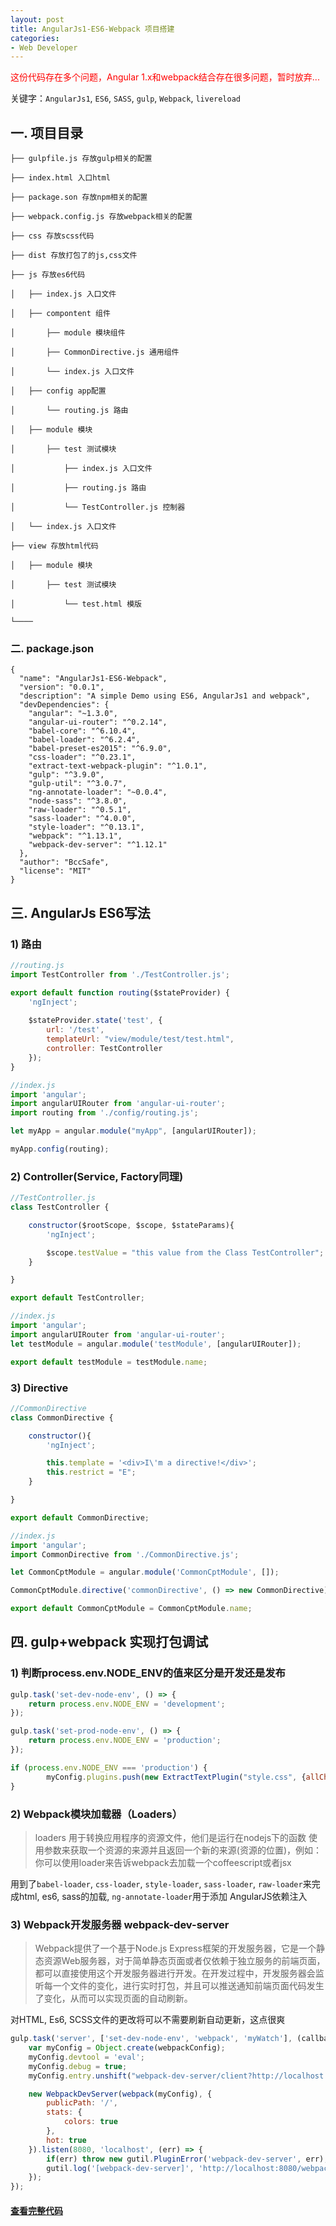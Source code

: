 ```yaml
---
layout: post
title: AngularJs1-ES6-Webpack 项目搭建
categories:
- Web Developer
---
```


<p style="color: red">这份代码存在多个问题，Angular 1.x和webpack结合存在很多问题，暂时放弃...</p>

关键字：`AngularJs1`, `ES6`, `SASS`, `gulp`, `Webpack`, `livereload`

## 一. 项目目录

```
├── gulpfile.js 存放gulp相关的配置

├── index.html 入口html

├── package.son 存放npm相关的配置

├── webpack.config.js 存放webpack相关的配置

├── css 存放scss代码

├── dist 存放打包了的js,css文件

├── js 存放es6代码

│   ├── index.js 入口文件

│   ├── compontent 组件

│       ├── module 模块组件

│       ├── CommonDirective.js 通用组件

│       └── index.js 入口文件

│   ├── config app配置

│       └── routing.js 路由

│   ├── module 模块

│       ├── test 测试模块

│       	├── index.js 入口文件

│       	├── routing.js 路由

│       	└── TestController.js 控制器

│   └── index.js 入口文件

├── view 存放html代码

│   ├── module 模块

│       ├── test 测试模块

│       	└── test.html 模版

└────
```
 
### 二. package.json

```
{
  "name": "AngularJs1-ES6-Webpack",
  "version": "0.0.1",
  "description": "A simple Demo using ES6, AngularJs1 and webpack",
  "devDependencies": {
    "angular": "~1.3.0",
    "angular-ui-router": "^0.2.14",
    "babel-core": "^6.10.4",
    "babel-loader": "^6.2.4",
    "babel-preset-es2015": "^6.9.0",
    "css-loader": "^0.23.1",
    "extract-text-webpack-plugin": "^1.0.1",
    "gulp": "^3.9.0",
    "gulp-util": "^3.0.7",
    "ng-annotate-loader": "~0.0.4",
    "node-sass": "^3.8.0",
    "raw-loader": "^0.5.1",
    "sass-loader": "^4.0.0",
    "style-loader": "^0.13.1",
    "webpack": "^1.13.1",
    "webpack-dev-server": "^1.12.1"
  },
  "author": "BccSafe",
  "license": "MIT"
}
``` 

## 三. AngularJs ES6写法

### 1) 路由

```javascript
//routing.js
import TestController from './TestController.js';

export default function routing($stateProvider) {
	'ngInject';
	
    $stateProvider.state('test', {
        url: '/test',
        templateUrl: "view/module/test/test.html",
        controller: TestController
    });
}

//index.js
import 'angular';
import angularUIRouter from 'angular-ui-router';
import routing from './config/routing.js';

let myApp = angular.module("myApp", [angularUIRouter]);

myApp.config(routing);
```

### 2) Controller(Service, Factory同理)

```javascript
//TestController.js
class TestController {

    constructor($rootScope, $scope, $stateParams){
        'ngInject';

        $scope.testValue = "this value from the Class TestController"; 
    }

}

export default TestController;

//index.js
import 'angular';
import angularUIRouter from 'angular-ui-router';
let testModule = angular.module('testModule', [angularUIRouter]);

export default testModule = testModule.name;
```

### 3) Directive

```javascript
//CommonDirective
class CommonDirective {

    constructor(){
        'ngInject';

        this.template = '<div>I\'m a directive!</div>';
        this.restrict = "E";
    }

}

export default CommonDirective;

//index.js
import 'angular';
import CommonDirective from './CommonDirective.js';

let CommonCptModule = angular.module('CommonCptModule', []);

CommonCptModule.directive('commonDirective', () => new CommonDirective);

export default CommonCptModule = CommonCptModule.name;
```

## 四. gulp+webpack 实现打包调试

### 1) 判断process.env.NODE_ENV的值来区分是开发还是发布

```javascript
gulp.task('set-dev-node-env', () => {
	return process.env.NODE_ENV = 'development';
});

gulp.task('set-prod-node-env', () => {
    return process.env.NODE_ENV = 'production';
});

if (process.env.NODE_ENV === 'production') {
		myConfig.plugins.push(new ExtractTextPlugin("style.css", {allChunks: true}));
}
```

### 2) Webpack模块加载器（Loaders）

>loaders 用于转换应用程序的资源文件，他们是运行在nodejs下的函数 使用参数来获取一个资源的来源并且返回一个新的来源(资源的位置)，例如：你可以使用loader来告诉webpack去加载一个coffeescript或者jsx
	
用到了`babel-loader`, `css-loader`, `style-loader`, `sass-loader`, `raw-loader`来完成html, es6, sass的加载, `ng-annotate-loader`用于添加 AngularJS依赖注入

### 3) Webpack开发服务器 webpack-dev-server

> Webpack提供了一个基于Node.js Express框架的开发服务器，它是一个静态资源Web服务器，对于简单静态页面或者仅依赖于独立服务的前端页面，都可以直接使用这个开发服务器进行开发。在开发过程中，开发服务器会监听每一个文件的变化，进行实时打包，并且可以推送通知前端页面代码发生了变化，从而可以实现页面的自动刷新。

对HTML, Es6, SCSS文件的更改将可以不需要刷新自动更新，这点很爽

```javascript
gulp.task('server', ['set-dev-node-env', 'webpack', 'myWatch'], (callback) => {
	var myConfig = Object.create(webpackConfig);
	myConfig.devtool = 'eval';
	myConfig.debug = true;
	myConfig.entry.unshift("webpack-dev-server/client?http://localhost:8080/", "webpack/hot/dev-server");

	new WebpackDevServer(webpack(myConfig), {
		publicPath: '/',
		stats: {
			colors: true
		},
		hot: true
	}).listen(8080, 'localhost', (err) => {
		if(err) throw new gutil.PluginError('webpack-dev-server', err);
		gutil.log('[webpack-dev-server]', 'http://localhost:8080/webpack-dev-server/index.html');
	});
});
```

#### <a target="value" href="https://github.com/bccsafe/AngularJs1-ES6-Webpack">查看完整代码</a>

